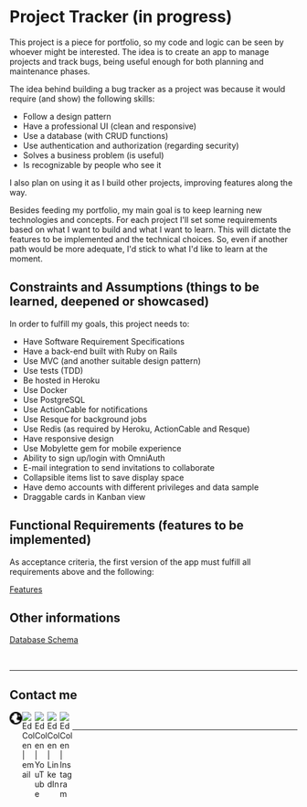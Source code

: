 # Project Tracker (in progress)

This project is a piece for portfolio, so my code and logic can be seen by whoever might be interested. The idea is to create an app to manage projects and track bugs, being useful enough for both planning and maintenance phases.

The idea behind building a bug tracker as a project was because it would require (and show) the following skills:

- Follow a design pattern
- Have a professional UI (clean and responsive)
- Use a database (with CRUD functions)
- Use authentication and authorization (regarding security)
- Solves a business problem (is useful)
- Is recognizable by people who see it

I also plan on using it as I build other projects, improving features along the way.

Besides feeding my portfolio, my main goal is to keep learning new technologies and concepts. For each project I'll set some requirements based on what I want to build and what I want to learn. This will dictate the features to be implemented and the technical choices. So, even if another path would be more adequate, I'd stick to what I'd like to learn at the moment.

## Constraints and Assumptions (things to be learned, deepened or showcased)

In order to fulfill my goals, this project needs to:

- Have Software Requirement Specifications
- Have a back-end built with Ruby on Rails
- Use MVC (and another suitable design pattern)
- Use tests (TDD)
- Be hosted in Heroku
- Use Docker
- Use PostgreSQL
- Use ActionCable for notifications
- Use Resque for background jobs
- Use Redis (as required by Heroku, ActionCable and Resque)
- Have responsive design
- Use Mobylette gem for mobile experience
- Ability to sign up/login with OmniAuth
- E-mail integration to send invitations to collaborate
- Collapsible items list to save display space
- Have demo accounts with different privileges and data sample
- Draggable cards in Kanban view

## Functional Requirements (features to be implemented)

As acceptance criteria, the first version of the app must fulfill all requirements above and the following:

[Features](documentation/functional_requirements.md)

## Other informations

[Database Schema](documentation/db_schema.xml)

<br />
<hr>

## Contact me

[<img align="left" alt="Ed Colen | website" width="22px" src="https://raw.githubusercontent.com/iconic/open-iconic/master/svg/globe.svg" />][website]
[<img align="left" alt="Ed Colen | email" width="22px" src="https://cdn.jsdelivr.net/npm/simple-icons@3.9.0/icons/gmail.svg" />][email]
[<img align="left" alt="Ed Colen | YouTube" width="22px" src="https://cdn.jsdelivr.net/npm/simple-icons@3.9.0/icons/medium.svg" />][medium]
[<img align="left" alt="Ed Colen | LinkedIn" width="22px" src="https://cdn.jsdelivr.net/npm/simple-icons@v3.9.0/icons/linkedin.svg" />][linkedin]
[<img align="left" alt="Ed Colen | Instagram" width="22px" src="https://cdn.jsdelivr.net/npm/simple-icons@v3.9.0/icons/instagram.svg" />][instagram]

<br />
<hr>

[website]: https://edcolen.com
[email]: mailto:ed.colen@gmail.com
[medium]: https://medium.com/@edcolen
[instagram]: https://www.instagram.com/edcolen/
[linkedin]: https://www.linkedin.com/in/edcolen/
